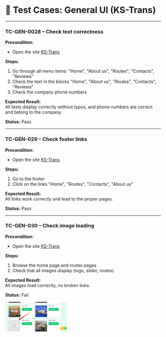 # 📄 Test Cases: General UI (KS-Trans)

---

### TC-GEN-0028 – Check text correctness
**Precondition:**  
- Open the site [KS-Trans](https://ks-trans.org)

**Steps:**  
1. Go through all menu items: "Home", "About us", "Routes", "Contacts", "Reviews"  
2. Check the text in the blocks "Home", "About us", "Routes", "Contacts", "Reviews"  
3. Check the company phone numbers

**Expected Result:**  
All texts display correctly without typos, and phone numbers are correct and belong to the company.

**Status:** Pass

---

### TC-GEN-029 – Check footer links
**Precondition:**  
- Open the site [KS-Trans](https://ks-trans.org)

**Steps:**  
1. Go to the footer  
2. Click on the links "Home", "Routes", "Contacts", "About us"

**Expected Result:**  
All links work correctly and lead to the proper pages.

**Status:** Pass

---

### TC-GEN-030 – Check image loading
**Precondition:**  
- Open the site [KS-Trans](https://ks-trans.org)

**Steps:**  
1. Browse the home page and routes pages  
2. Check that all images display (logo, slider, routes)

**Expected Result:**  
All images load correctly, no broken links.

**Status:** Fail

<img src="screenshots/test30.png" width="200"/>
